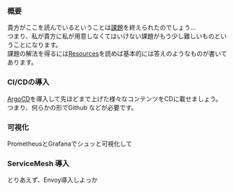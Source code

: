 ### 概要	
貴方がここを読んでいるということは[課題](./easy)を終えられたのでしょう...   	
つまり、私が貴方に私が用意しなくてはいけない課題がもう少し難しいものということになります。  
課題の解法を得るには[Resources](./Resources.md)を読めば基本的には答えのようなものが書いてあります。


### CI/CDの導入
[ArgoCD](https://argoproj.github.io/argo-cd/)を導入して先ほどまで上げた様々なコンテンツをCDに載せましょう。つまり、何らかの形でGithub などが必要です。

### 可視化
PrometheusとGrafanaでシュッと可視化して

### ServiceMesh 導入
とりあえず、Envoy導入しよっか

